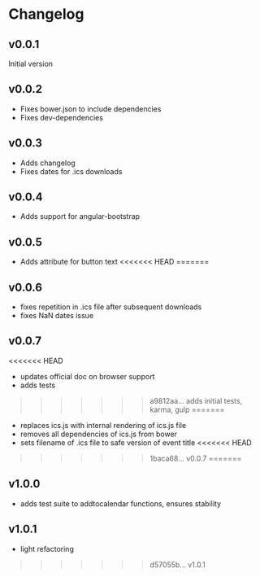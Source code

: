 # Changelog

## v0.0.1

Initial version

## v0.0.2

- Fixes bower.json to include dependencies
- Fixes dev-dependencies

## v0.0.3

- Adds changelog
- Fixes dates for .ics downloads

## v0.0.4

- Adds support for angular-bootstrap

## v0.0.5

- Adds attribute for button text
<<<<<<< HEAD
=======

## v0.0.6

- fixes repetition in .ics file after subsequent downloads
- fixes NaN dates issue

## v0.0.7

<<<<<<< HEAD
- updates official doc on browser support
- adds tests
>>>>>>> a9812aa... adds initial tests, karma, gulp
=======
- replaces ics.js with internal rendering of ics.js file
- removes all dependencies of ics.js from bower
- sets filename of .ics file to safe version of event title
<<<<<<< HEAD
>>>>>>> 1baca68... v0.0.7
=======

## v1.0.0

- adds test suite to addtocalendar functions, ensures stability

## v1.0.1

- light refactoring
>>>>>>> d57055b... v1.0.1
